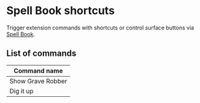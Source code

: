 # Spell Book shortcuts

Trigger extension commands with shortcuts or control surface buttons via [Spell Book](<../spell-book/README (1).md>).

## List of commands

| Command name      |
| ----------------- |
| Show Grave Robber |
| Dig it up         |
